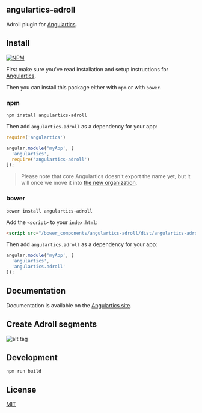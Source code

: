 ## angulartics-adroll

Adroll plugin for [Angulartics](http://github.com/luisfarzati/angulartics).

## Install

[![NPM](https://nodei.co/npm/angulartics-adroll.png)](https://nodei.co/npm/angulartics-adroll/)

First make sure you've read installation and setup instructions for [Angulartics](https://github.com/luisfarzati/angulartics#install).

Then you can install this package either with `npm` or with `bower`.

### npm

```shell
npm install angulartics-adroll
```

Then add `angulartics.adroll` as a dependency for your app:

```javascript
require('angulartics')

angular.module('myApp', [
  'angulartics',
  require('angulartics-adroll')
]);
```

> Please note that core Angulartics doesn't export the name yet, but it will once we move it into [the new organization](http://github.com/angulartics).

### bower

```shell
bower install angulartics-adroll
```

Add the `<script>` to your `index.html`:

```html
<script src="/bower_components/angulartics-adroll/dist/angulartics-adroll.min.js"></script>
```

Then add `angulartics.adroll` as a dependency for your app:

```javascript
angular.module('myApp', [
  'angulartics',
  'angulartics.adroll'
]);
```

## Documentation

Documentation is available on the [Angulartics site](http://luisfarzati.github.io/angulartics).

## Create Adroll segments

![alt tag](https://help.adroll.com/hc/en-us/article_attachments/204501457/audience_fixed_segment_en-us.gif)

## Development

```shell
npm run build
```

## License

[MIT](LICENSE)
